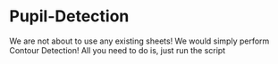 # Pupil-Detection
We are not about to use any existing sheets! We would simply perform Contour Detection!
All you need to do is, just run the script
